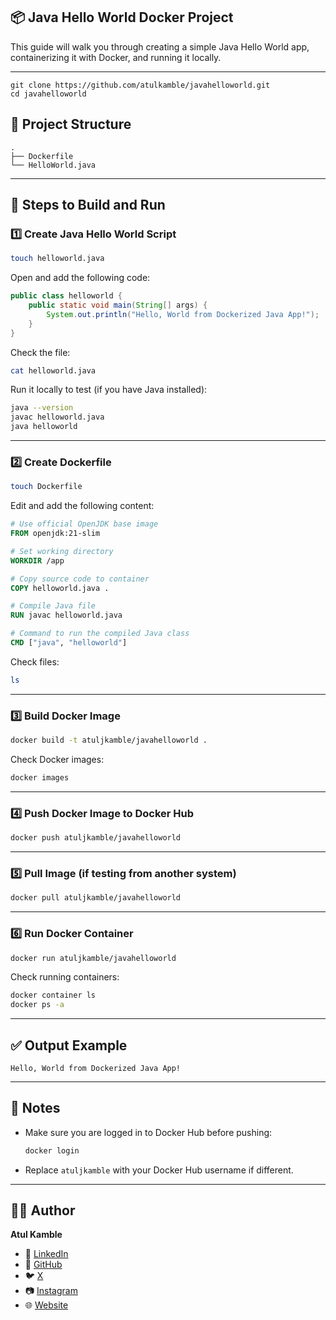 ## 📦 Java Hello World Docker Project

This guide will walk you through creating a simple Java Hello World app, containerizing it with Docker, and running it locally.

---

```
git clone https://github.com/atulkamble/javahelloworld.git
cd javahelloworld
```

## 📁 Project Structure

```
.
├── Dockerfile
└── HelloWorld.java
```

---

## 📜 Steps to Build and Run

### 1️⃣ Create Java Hello World Script

```bash
touch helloworld.java
```

Open and add the following code:

```java
public class helloworld {
    public static void main(String[] args) {
        System.out.println("Hello, World from Dockerized Java App!");
    }
}
```

Check the file:

```bash
cat helloworld.java
```

Run it locally to test (if you have Java installed):

```bash
java --version
javac helloworld.java
java helloworld
```

---

### 2️⃣ Create Dockerfile

```bash
touch Dockerfile
```

Edit and add the following content:

```Dockerfile
# Use official OpenJDK base image
FROM openjdk:21-slim

# Set working directory
WORKDIR /app

# Copy source code to container
COPY helloworld.java .

# Compile Java file
RUN javac helloworld.java

# Command to run the compiled Java class
CMD ["java", "helloworld"]
```

Check files:

```bash
ls
```

---

### 3️⃣ Build Docker Image

```bash
docker build -t atuljkamble/javahelloworld .
```

Check Docker images:

```bash
docker images
```

---

### 4️⃣ Push Docker Image to Docker Hub

```bash
docker push atuljkamble/javahelloworld
```

---

### 5️⃣ Pull Image (if testing from another system)

```bash
docker pull atuljkamble/javahelloworld
```

---

### 6️⃣ Run Docker Container

```bash
docker run atuljkamble/javahelloworld
```

Check running containers:

```bash
docker container ls
docker ps -a
```

---

## ✅ Output Example

```
Hello, World from Dockerized Java App!
```

---

## 📌 Notes

* Make sure you are logged in to Docker Hub before pushing:

  ```bash
  docker login
  ```
* Replace `atuljkamble` with your Docker Hub username if different.
---
## 👨‍💻 Author

**Atul Kamble**

- 💼 [LinkedIn](https://www.linkedin.com/in/atuljkamble)
- 🐙 [GitHub](https://github.com/atulkamble)
- 🐦 [X](https://x.com/Atul_Kamble)
- 📷 [Instagram](https://www.instagram.com/atuljkamble)
- 🌐 [Website](https://www.atulkamble.in)
